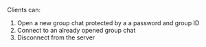 Clients can:
1) Open a new group chat protected by a a password and group ID
2) Connect to an already opened group chat
3) Disconnect from the server
